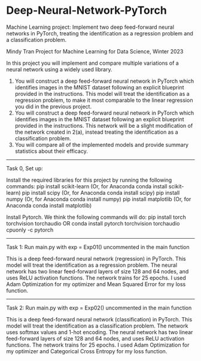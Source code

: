 # Deep-Neural-Network-PyTorch
Machine Learning project: Implement two deep feed-forward neural networks in PyTorch, treating the identification as a regression problem and a classification problem.

Mindy Tran
Project for Machine Learning for Data Science, Winter 2023

In this project you will implement and compare multiple variations of a neural network using a widely
used library.
1. You will construct a deep feed-forward neural network in PyTorch which identifies images in the
MNIST dataset following an explicit blueprint provided in the instructions. This model will treat
the identification as a regression problem, to make it most comparable to the linear regression
you did in the previous project.
2. You will construct a deep feed-forward neural network in PyTorch which identifies images in
the MNIST dataset following an explicit blueprint provided in the instructions. This network will
be a slight modification of the network created in 2(a), instead treating the identification as a
classification problem.
3. You will compare all of the implemented models and provide summary statistics about their
efficacy.


*********************************************************************************
Task 0, Set up:

Install the required libraries for this project by running the following commands:
pip install scikit-learn (Or, for Anaconda conda install scikit-learn)
pip install scipy (Or, for Anaconda conda install scipy)
pip install numpy (Or, for Anaconda conda install numpy)
pip install matplotlib (Or, for Anaconda conda install matplotlib)

Install Pytorch. We think the following commands will do:
pip install torch torchvision torchaudio
OR
conda install pytorch torchvision torchaudio cpuonly -c pytorch


*********************************************************************************
Task 1:  Run main.py with exp = Exp01() uncommented in the main function

This is a deep feed-forward neural network (regression) in PyTorch. This model will treat the identification as a regression problem.
The neural network has two linear feed-forward layers of size 128 and 64 nodes, and uses ReLU activation functions. The network trains for 25 epochs.
I used Adam Optimization for my optimizer and Mean Squared Error for my loss function.

*********************************************************************************
Task 2:  Run main.py with exp = Exp02() uncommented in the main function

This is a deep feed-forward neural network (classification) in PyTorch. This model will treat the identification as a classification problem.
The network uses softmax values and 1-hot encoding. The neural network has two linear feed-forward layers of size 128 and 64 nodes, and uses ReLU activation functions. The network trains for 25 epochs.
I used Adam Optimization for my optimizer and Categorical Cross Entropy for my loss function.

